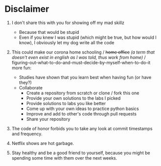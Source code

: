 # Disclaimer

1. I don't share this with you for showing off my mad skillz
    - Because that would be stupid
    - Even if you knew I was stupid (which might be true, but how would I know), I obviously let my dog write all the code
    
2. This could make our corona home schooling / ~~home office~~ *(a term that doesn't even exist in english as I was told, 
thus work from home)* / figuring-out-what-to-do-and-must-decide-by-myself-when-to-do-it more fun: 
    - Studies have shown that you learn best when having fun (or have they?)
    - Collaborate
      - Create a repository from scratch or clone / fork this one
      - Provide your own solutions to the labs I picked
      - Provide solutions to labs you like better
      - Come up with your own ideas to practice python basics
      - Improve and add to other's code through pull requests
      - Share your repository

3. The code of honor forbids you to take any look at commit timestamps and frequency.
4. Netflix shows are hot garbage.
5. Stay healthy and be a good friend to yourself, because you might be spending some time with them over the next weeks.
